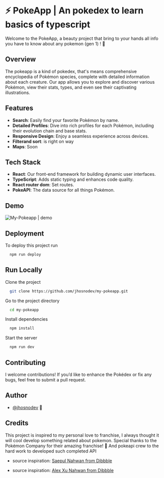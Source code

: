 
# ⚡ PokeApp | An pokedex to learn basics of typescript

Welcome to the PokeApp, a beauty project that bring to your hands all info you have to know about any pokemon (gen 1) ! 🚀

## Overview
The pokeapp is a kind of pokedex, that's means comprehensive encyclopedia of Pokémon species, complete with detailed information about each creature. Our app allows you to explore and discover various Pokémon, view their stats, types, and even see their captivating illustrations.

## Features

- **Search**: Easily find your favorite Pokémon by name.
- **Detailed Profiles**: Dive into rich profiles for each Pokémon, including their evolution chain and base stats.
- **Responsive Design**: Enjoy a seamless experience across devices.
- **Filterand sort**: is right on way 
- **Maps**: Soon



## Tech Stack
- **React**: Our front-end framework for building dynamic user interfaces.
- **TypeScript**: Adds static typing and enhances code quality.
- **React router dom**: Set routes. 
- **PokeAPI**: The data source for all things Pokémon.


## Demo

![My-Pokeapp | demo ](/src/assets/demo.gif)


## Deployment

To deploy this project run

```bash
  npm run deploy
```


## Run Locally

Clone the project

```bash
  git clone https://github.com/jhosnodev/my-pokeapp.git
```

Go to the project directory

```bash
  cd my-pokeapp
```

Install dependencies

```bash
  npm install
```

Start the server

```bash
  npm run dev
```


## Contributing

I welcome contributions! If you’d like to enhance the Pokédex or fix any bugs, feel free to submit a pull request.


## Author

- [@jhosnodev](https://www.github.com/jhosnodev) 👾

## Credits 
This project is inspired to my personal love to franchise, I always thought it will cool develop something related about pokemon. 
Special thanks to the Pokémon Company for their amazing franchise! 💛
And pokeapi crew to the hard work to developed such completed API 

- source inspiration: [Saepul Nahwan from Dibbble](https://dribbble.com/shots/6563578-Pokedex-App-Animation)

- source inspiration: [Alex Xu Nahwan from Dibbble](https://www.behance.net/gallery/180876205/Pokemon-App)

